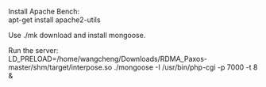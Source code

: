 Install Apache Bench:  
apt-get install apache2-utils


Use ./mk download and install mongoose.  

Run the server:  
LD_PRELOAD=/home/wangcheng/Downloads/RDMA_Paxos-master/shm/target/interpose.so ./mongoose -I /usr/bin/php-cgi -p 7000 -t 8 &

